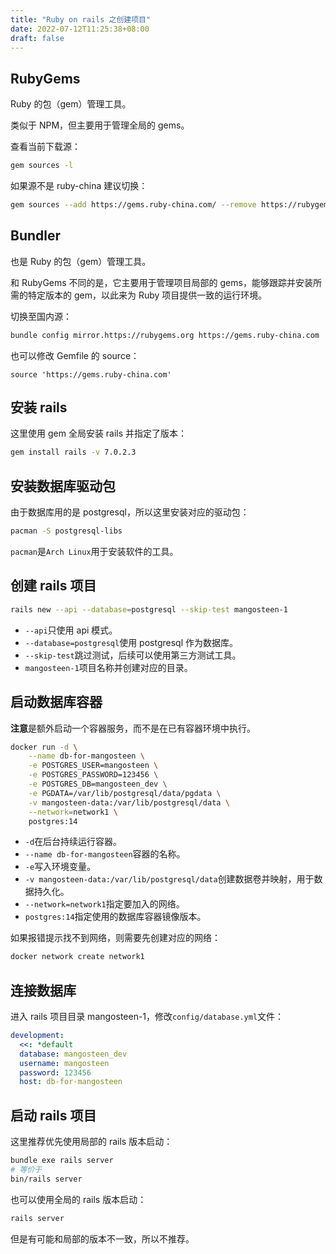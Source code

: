 ```yaml
---
title: "Ruby on rails 之创建项目"
date: 2022-07-12T11:25:38+08:00
draft: false
---
```


## RubyGems

Ruby 的包（gem）管理工具。

类似于 NPM，但主要用于管理全局的 gems。

查看当前下载源：

```bash
gem sources -l
```

如果源不是 ruby-china 建议切换：

```bash
gem sources --add https://gems.ruby-china.com/ --remove https://rubygems.org/
```


## Bundler

也是 Ruby 的包（gem）管理工具。

和 RubyGems 不同的是，它主要用于管理项目局部的 gems，能够跟踪并安装所需的特定版本的 gem，以此来为 Ruby 项目提供一致的运行环境。

切换至国内源：

```bash
bundle config mirror.https://rubygems.org https://gems.ruby-china.com
```

也可以修改 Gemfile 的 source：

```
source 'https://gems.ruby-china.com'
```


## 安装 rails

这里使用 gem 全局安装 rails 并指定了版本：

```bash
gem install rails -v 7.0.2.3
```


## 安装数据库驱动包

由于数据库用的是 postgresql，所以这里安装对应的驱动包：

```bash
pacman -S postgresql-libs
```

`pacman`是`Arch Linux`用于安装软件的工具。


## 创建 rails 项目

```bash
rails new --api --database=postgresql --skip-test mangosteen-1
```

- `--api`只使用 api 模式。
- `--database=postgresql`使用 postgresql 作为数据库。
- `--skip-test`跳过测试，后续可以使用第三方测试工具。
- `mangosteen-1`项目名称并创建对应的目录。


## 启动数据库容器

**注意**是额外启动一个容器服务，而不是在已有容器环境中执行。

```bash
docker run -d \
    --name db-for-mangosteen \
    -e POSTGRES_USER=mangosteen \
    -e POSTGRES_PASSWORD=123456 \
    -e POSTGRES_DB=mangosteen_dev \
    -e PGDATA=/var/lib/postgresql/data/pgdata \
    -v mangosteen-data:/var/lib/postgresql/data \
    --network=network1 \
    postgres:14
```

- `-d`在后台持续运行容器。
- `--name db-for-mangosteen`容器的名称。
- `-e`写入环境变量。
- `-v mangosteen-data:/var/lib/postgresql/data`创建数据卷并映射，用于数据持久化。
- `--network=network1`指定要加入的网络。
- `postgres:14`指定使用的数据库容器镜像版本。

如果报错提示找不到网络，则需要先创建对应的网络：

```bash
docker network create network1
```


## 连接数据库

进入 rails 项目目录 mangosteen-1，修改`config/database.yml`文件：

```yml
development:
  <<: *default
  database: mangosteen_dev
  username: mangosteen
  password: 123456
  host: db-for-mangosteen
```


## 启动 rails 项目

这里推荐优先使用局部的 rails 版本启动：

```bash
bundle exe rails server
# 等价于
bin/rails server
```

也可以使用全局的 rails 版本启动：

```bash
rails server
```

但是有可能和局部的版本不一致，所以不推荐。